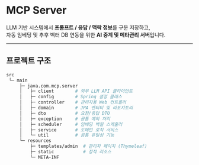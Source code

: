 #  MCP Server

LLM 기반 시스템에서 **프롬프트 / 응답 / 맥락 정보**를 구분 저장하고,  
자동 임베딩 및 추후 벡터 DB 연동을 위한 **AI 중계 및 메타관리 서버**입니다.

---

##  프로젝트 구조

```bash
src
 └─ main
     ├─ java.com.mcp.server
     │   ├─ client        # 외부 LLM API 클라이언트
     │   ├─ config        # Spring 설정 클래스
     │   ├─ controller    # 관리자용 Web 컨트롤러
     │   ├─ domain        # JPA 엔티티 및 리포지토리
     │   ├─ dto           # 요청/응답 DTO
     │   ├─ exception     # 공통 예외 처리
     │   ├─ scheduler     # 임베딩 백필 스케줄러
     │   ├─ service       # 도메인 로직 서비스
     │   └─ util          # 공통 유틸성 기능
     └─ resources
         ├─ templates/admin  # 관리자 페이지 (Thymeleaf)
         ├─ static           # 정적 리소스
         └─ META-INF
